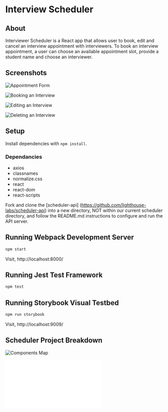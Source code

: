 # Interview Scheduler


## About

Interviewer Scheduler is a React app that allows user to book, edit and cancel an interview appointment with interviewers.  To book an interview appointment, a user can choose an available appointment slot, provide a student name and choose an interviewer.  


## Screenshots

![Appointment Form](docs/screenhots/appointment-form.png)

![Booking an Interview](docs/screenhots/book_an_appointment.png)

![Editing an Interview](docs/screenhots/edit_an_appointment.png)

![Deleting an Interview](docs/screenhots/delete_an_appointment.png)


## Setup

Install dependencies with `npm install`.

### Dependancies
- axios
- classnames
- normalize.css
- react
- react-dom
- react-scripts

Fork and clone the [scheduler-api] (https://github.com/lighthouse-labs/scheduler-api) into a new directory, NOT within our current scheduler directory, and follow the README.md instructions to configure and run the API server.


## Running Webpack Development Server

```sh
npm start
```

Visit, http://localhost:8000/


## Running Jest Test Framework

```sh
npm test
```


## Running Storybook Visual Testbed

```sh
npm run storybook
```
Visit, http://localhost:9009/ 


## Scheduler Project Breakdown

![Components Map](docs/COMPONENT_MAP.png)

![State](docs/STATE.md)